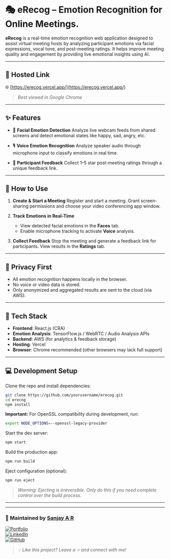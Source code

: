 # 🎭 eRecog – Emotion Recognition for Online Meetings.

**eRecog** is a real-time emotion recognition web application designed to assist virtual meeting hosts by analyzing participant emotions via facial expressions, vocal tone, and post-meeting ratings. It helps improve meeting quality and engagement by providing live emotional insights using AI.

---

## 📌 Hosted Link

🌐 [https://erecog.vercel.app/](https://erecog.vercel.app/)

> *Best viewed in Google Chrome*

---

## ✨ Features

* 🎥 **Facial Emotion Detection**
  Analyze live webcam feeds from shared screens and detect emotional states like happy, sad, angry, etc.

* 🎙️ **Voice Emotion Recognition**
  Analyze speaker audio through microphone input to classify emotions in real time.

* 🌟 **Participant Feedback**
  Collect 1–5 star post-meeting ratings through a unique feedback link.

---

## 🚀 How to Use

1. **Create & Start a Meeting**
   Register and start a meeting. Grant screen-sharing permissions and choose your video conferencing app window.

2. **Track Emotions in Real-Time**

   * View detected facial emotions in the **Faces** tab.
   * Enable microphone tracking to activate **Voice** analysis.

3. **Collect Feedback**
   Stop the meeting and generate a feedback link for participants. View results in the **Ratings** tab.

---

## 🔐 Privacy First

* All emotion recognition happens locally in the browser.
* No voice or video data is stored.
* Only anonymized and aggregated results are sent to the cloud (via AWS).

---

## 🧰 Tech Stack

* **Frontend**: React.js (CRA)
* **Emotion Analysis**: TensorFlow\.js / WebRTC / Audio Analysis APIs
* **Backend**: AWS (for analytics & feedback storage)
* **Hosting**: Vercel
* **Browser**: Chrome recommended (other browsers may lack full support)

---

## 💻 Development Setup

Clone the repo and install dependencies:

```bash
git clone https://github.com/yourusername/erecog.git
cd erecog
npm install
```

**Important:** For OpenSSL compatibility during development, run:

```bash
export NODE_OPTIONS=--openssl-legacy-provider
```

Start the dev server:

```bash
npm start
```

Build the production app:

```bash
npm run build
```

Eject configuration (optional):

```bash
npm run eject
```

> *Warning: Ejecting is irreversible. Only do this if you need complete control over the build process.*

---

---

### 🚀 Maintained by [Sanjay A R](https://github.com/sanjay-ar)

[![Portfolio](https://img.shields.io/badge/Portfolio-Visit-blue?style=flat-square&logo=vercel)](https://portfolio-ar.vercel.app/)  
[![LinkedIn](https://img.shields.io/badge/LinkedIn-Sanjay%20A%20R-blue?style=flat-square&logo=linkedin)](https://www.linkedin.com/in/sanjay-ar/)  
[![GitHub](https://img.shields.io/badge/GitHub-sanjay--ar-black?style=flat-square&logo=github)](https://github.com/sanjay-ar)

> 💡 *Like this project? Leave a ⭐ and connect with me!*



